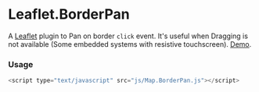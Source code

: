 
# Leaflet.BorderPan

A [Leaflet](leafletjs.com) plugin to Pan on border `click` event. It's useful when Dragging is not available (Some embedded systems with resistive touchscreen). [Demo](http://slara.github.io/Leaflet.BorderPan/examples/demo.html).


### Usage

```Javascript
<script type="text/javascript" src="js/Map.BorderPan.js"></script>
```




